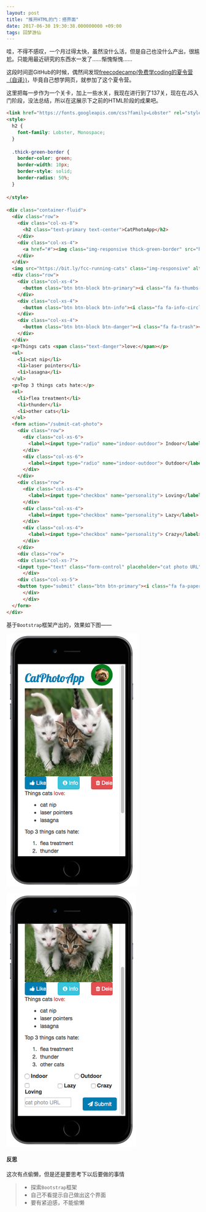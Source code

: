 ```yaml
---
layout: post
title: "推开HTML的门：搭界面"
date: 2017-06-30 19:30:38.000000000 +09:00
tags: 回梦游仙
---
```


哇，不得不感叹，一个月过得太快，虽然没什么活，但是自己也没什么产出，很尴尬。只能用最近研究的东西水一发了……惭愧惭愧……

这段时间逛GitHub的时候，偶然间发现[freecodecamp(免费学coding的夏令营（自译）)](https://www.freecodecamp.com)，毕竟自己想学网页，就参加了这个夏令营。

这里把每一步作为一个关卡，加上一些水关，我现在进行到了137关，现在在JS入门阶段，没法总结，所以在这展示下之前的HTML阶段的成果吧。

```HTML
<link href="https://fonts.googleapis.com/css?family=Lobster" rel="stylesheet" type="text/css">
<style>
  h2 {
    font-family: Lobster, Monospace;
  }

  .thick-green-border {
    border-color: green;
    border-width: 10px;
    border-style: solid;
    border-radius: 50%;
  }

</style>

<div class="container-fluid">
  <div class="row">
    <div class="col-xs-8">
      <h2 class="text-primary text-center">CatPhotoApp</h2>
    </div>
    <div class="col-xs-4">
      <a href="#"><img class="img-responsive thick-green-border" src="https://bit.ly/fcc-relaxing-cat" alt="A cute orange cat lying on its back. "></a>
    </div>
  </div>
  <img src="https://bit.ly/fcc-running-cats" class="img-responsive" alt="Three kittens running towards the camera. ">
  <div class="row">
    <div class="col-xs-4">
      <button class="btn btn-block btn-primary"><i class="fa fa-thumbs-up"></i> Like</button>
    </div>
    <div class="col-xs-4">
      <button class="btn btn-block btn-info"><i class="fa fa-info-circle"></i> Info</button>
    </div>
    <div class="col-xs-4">
      <button class="btn btn-block btn-danger"><i class="fa fa-trash"></i> Delete</button>
    </div>
  </div>
  <p>Things cats <span class="text-danger">love:</span></p>
  <ul>
    <li>cat nip</li>
    <li>laser pointers</li>
    <li>lasagna</li>
  </ul>
  <p>Top 3 things cats hate:</p>
  <ol>
    <li>flea treatment</li>
    <li>thunder</li>
    <li>other cats</li>
  </ol>
  <form action="/submit-cat-photo">
    <div class="row">
      <div class="col-xs-6">
        <label><input type="radio" name="indoor-outdoor"> Indoor</label>
      </div>
      <div class="col-xs-6">
        <label><input type="radio" name="indoor-outdoor"> Outdoor</label>
      </div>
    </div>
    <div class="row">
      <div class="col-xs-4">
        <label><input type="checkbox" name="personality"> Loving</label>
      </div>
      <div class="col-xs-4">
        <label><input type="checkbox" name="personality"> Lazy</label>
      </div>
      <div class="col-xs-4">
        <label><input type="checkbox" name="personality"> Crazy</label>
      </div>
    </div>
    <div class="row">
    <div class="col-xs-7">
    <input type="text" class="form-control" placeholder="cat photo URL" required>
      </div>
    <div class="col-xs-5">
    <button type="submit" class="btn btn-primary"><i class="fa fa-paper-plane"></i> Submit</button>
      </div>
      </div>
  </form>
</div>
```

基于`Bootstrap`框架产出的，效果如下图——

![](/assets/images/2017/toHTML1.png)

![](/assets/images/2017/toHTML2.png)

#### 反思

这次有点偷懒，但是还是要思考下以后要做的事情

> - 探索`Bootstrap`框架
> - 自己不看提示自己做出这个界面
> - 要有紧迫感，不能偷懒
